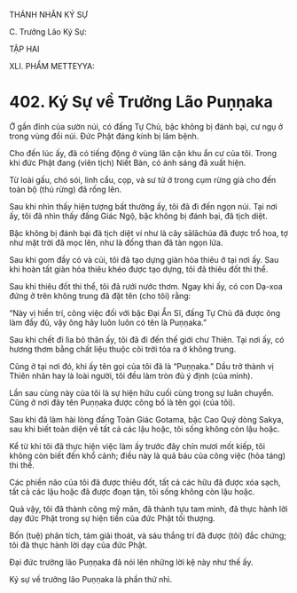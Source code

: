 THÁNH NHÂN KÝ SỰ

C. Trưởng Lão Ký Sự:

TẬP HAI

XLI. PHẨM METTEYYA:

# 402. Ký Sự về Trưởng Lão Puṇṇaka

Ở gần đỉnh của sườn núi, có đấng Tự Chủ, bậc không bị đánh bại, cư ngụ ở trong vùng đồi núi. Đức Phật đáng kính bị lâm bệnh.

Cho đến lúc ấy, đã có tiếng động ở vùng lân cận khu ẩn cư của tôi. Trong khi đức Phật đang (viên tịch) Niết Bàn, có ánh sáng đã xuất hiện.

Từ loài gấu, chó sói, linh cẩu, cọp, và sư tử ở trong cụm rừng già cho đến toàn bộ (thú rừng) đã rống lên.

Sau khi nhìn thấy hiện tượng bất thường ấy, tôi đã đi đến ngọn núi. Tại nơi ấy, tôi đã nhìn thấy đấng Giác Ngộ, bậc không bị đánh bại, đã tịch diệt.

Bậc không bị đánh bại đã tịch diệt ví như là cây sālāchúa đã được trổ hoa, tợ như mặt trời đã mọc lên, như là đống than đã tàn ngọn lửa.

Sau khi gom đầy cỏ và củi, tôi đã tạo dựng giàn hỏa thiêu ở tại nơi ấy. Sau khi hoàn tất giàn hỏa thiêu khéo được tạo dựng, tôi đã thiêu đốt thi thể.

Sau khi thiêu đốt thi thể, tôi đã rưới nước thơm. Ngay khi ấy, có con Dạ-xoa đứng ở trên không trung đã đặt tên (cho tôi) rằng:

“Này vị hiền trí, công việc đối với bậc Đại Ẩn Sĩ, đấng Tự Chủ đã được ông làm đầy đủ, vậy ông hãy luôn luôn có tên là Puṇṇaka.”

Sau khi chết đi lìa bỏ thân ấy, tôi đã đi đến thế giới chư Thiên. Tại nơi ấy, có hương thơm bằng chất liệu thuộc cõi trời tỏa ra ở không trung.

Cũng ở tại nơi đó, khi ấy tên gọi của tôi đã là “Puṇṇaka.” Dầu trở thành vị Thiên nhân hay là loài người, tôi đều làm tròn đủ ý định (của mình).

Lần sau cùng này của tôi là sự hiện hữu cuối cùng trong sự luân chuyển. Cũng ở nơi đây tên Puṇṇaka được công bố là tên gọi (của tôi).

Sau khi đã làm hài lòng đấng Toàn Giác Gotama, bậc Cao Quý dòng Sakya, sau khi biết toàn diện về tất cả các lậu hoặc, tôi sống không còn lậu hoặc.

Kể từ khi tôi đã thực hiện việc làm ấy trước đây chín mươi mốt kiếp, tôi không còn biết đến khổ cảnh; điều này là quả báu của công việc (hỏa táng) thi thể.

Các phiền não của tôi đã được thiêu đốt, tất cả các hữu đã được xóa sạch, tất cả các lậu hoặc đã được đoạn tận, tôi sống không còn lậu hoặc.

Quả vậy, tôi đã thành công mỹ mãn, đã thành tựu tam minh, đã thực hành lời dạy đức Phật trong sự hiện tiền của đức Phật tối thượng.

Bốn (tuệ) phân tích, tám giải thoát, và sáu thắng trí đã được (tôi) đắc chứng; tôi đã thực hành lời dạy của đức Phật.

Đại đức trưởng lão Puṇṇaka đã nói lên những lời kệ này như thế ấy.

Ký sự về trưởng lão Puṇṇaka là phần thứ nhì.
